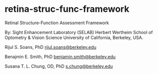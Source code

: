 # retina-struc-func-framework
Retinal Structure-Function Assessment Framework

By:
Sight Enhancement Laboratory (SELAB)
Herbert Wertheim School of Optometry & Vision Science
University of California, Berkeley, USA.

Rijul S. Soans, PhD
rijul.soans@berkeley.edu

Benajmin E. Smith, PhD
benjamin.smith@berkeley.edu

Susana T. L. Chung, OD, PhD
s.chung@berkeley.edu
